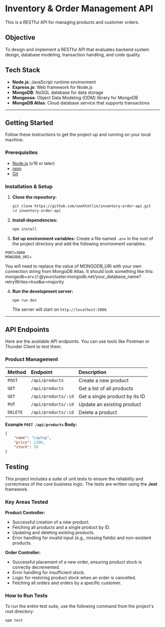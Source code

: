 # Inventory & Order Management API

This is a RESTful API for managing products and customer orders.

## Objective

To design and implement a RESTful API that evaluates backend system design, database modeling, transaction handling, and code quality.

## Tech Stack

- **Node.js**: JavaScript runtime environment
- **Express.js**: Web framework for Node.js
- **MongoDB**: NoSQL database for data storage
- **Mongoose**: Object Data Modeling (ODM) library for MongoDB
- **MongoDB Atlas**: Cloud database service that supports transactions

---

## Getting Started

Follow these instructions to get the project up and running on your local machine.

### Prerequisites

- [Node.js](https://nodejs.org/) (v18 or later)
- [npm](https://www.npmjs.com/)
- [Git](https://git-scm.com/)

### Installation & Setup

1.  **Clone the repository:**
    ```bash
    git clone https://github.com/soehtetlin/inventory-order-api.git
    cd inventory-order-api
    ```

2.  **Install dependencies:**
    ```bash
    npm install
    ```

3.  **Set up environment variables:**
Create a file named `.env` in the root of the project directory and add the following environment variables.

```env
PORT=3000
MONGODB_URI=
```
You will need to replace the value of MONGODB_URI with your own connection string from MongoDB Atlas. It should look something like this:
mongodb+srv://<username>:<password>@yourcluster.mongodb.net/your_database_name?retryWrites=true&w=majority

4.  **Run the development server:**
    ```bash
    npm run dev
    ```
    The server will start on `http://localhost:3000`.

---

## API Endpoints

Here are the available API endpoints. You can use tools like Postman or Thunder Client to test them.

### Product Management

| Method | Endpoint              | Description                      |
| :----- | :-------------------- | :------------------------------- |
| `POST` | `/api/products`       | Create a new product             |
| `GET`  | `/api/products`       | Get a list of all products       |
| `GET`  | `/api/products/:id`   | Get a single product by its ID   |
| `PUT`  | `/api/products/:id`   | Update an existing product       |
| `DELETE`| `/api/products/:id`  | Delete a product                 |

**Example `POST /api/products` Body:**
```json
{
    "name": "Laptop",
    "price": 1200,
    "stock": 50
}
```

## Testing

This project includes a suite of unit tests to ensure the reliability and correctness of the core business logic. The tests are written using the **Jest** framework.

### Key Areas Tested

**Product Controller:**

- Successful creation of a new product.
- Fetching all products and a single product by ID.
- Updating and deleting existing products.
- Error handling for invalid input (e.g., missing fields) and non-existent products.

**Order Controller:**

- Successful placement of a new order, ensuring product stock is correctly decremented.
- Error handling for insufficient stock.
- Logic for restoring product stock when an order is cancelled.
- Fetching all orders and orders by a specific customer.

### How to Run Tests

To run the entire test suite, use the following command from the project's root directory:

```bash
npm test